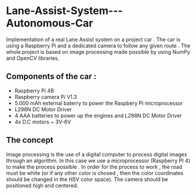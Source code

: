 # Lane-Assist-System---Autonomous-Car
Implementation of a real Lane Assist system on a project car . The car is using a Raspberry Pi and a dedicated camera to follow any given route . The whole project is based on image processing made possible by using NumPy and OpenCV libraries. 

## Components of the car : 
- Raspberry Pi 4B
- Raspberry camera Pi V1.3
- 5.000 mAh external baterry to power the Raspbery Pi microprocessor 
- L298N DC Motor Driver 
- 4 AAA batteries to power up the engines and L298N DC Motor Driver
- 4x D.C motors ~ 3V-6V 


## The concept 
Image processing is the use of a digital computer to process digital images through an algorithm. In this case we use a microprocessor (Raspberry PI 4) to make the process possible . In order for the process to work , the road must be white (or if any other color is chosed , then the color coordinates should be changed in the HSV color space). The camera should be positioned high and centered. 
